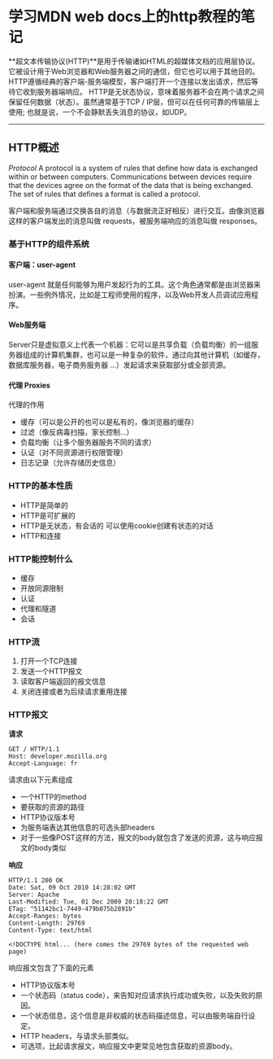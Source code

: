 # 学习MDN web docs上的http教程的笔记

**超文本传输​​协议(HTTP)**是用于传输诸如HTML的超媒体文档的应用层协议。它被设计用于Web浏览器和Web服务器之间的通信，但它也可以用于其他目的。 HTTP遵循经典的客户端-服务端模型，客户端打开一个连接以发出请求，然后等待它收到服务器端响应。 HTTP是无状态协议，意味着服务器不会在两个请求之间保留任何数据（状态）。虽然通常基于TCP / IP层，但可以在任何可靠的传输层上使用; 也就是说，一个不会静默丢失消息的协议，如UDP。

---

## HTTP概述

*Protocol* A protocol is a system of rules that define how data is exchanged within or between computers. Communications between devices require that the devices agree on the format of the data that is being exchanged. The set of rules that defines a format is called a protocol.

客户端和服务端通过交换各自的消息（与数据流正好相反）进行交互。由像浏览器这样的客户端发出的消息叫做 requests，被服务端响应的消息叫做 responses。

### 基于HTTP的组件系统

#### 客户端：user-agent
user-agent 就是任何能够为用户发起行为的工具。这个角色通常都是由浏览器来扮演。一些例外情况，比如是工程师使用的程序，以及Web开发人员调试应用程序。

#### Web服务端
Server只是虚拟意义上代表一个机器：它可以是共享负载（负载均衡）的一组服务器组成的计算机集群，也可以是一种复杂的软件，通过向其他计算机（如缓存，数据库服务器，电子商务服务器 ...）发起请求来获取部分或全部资源。

#### 代理 Proxies
代理的作用
- 缓存（可以是公开的也可以是私有的，像浏览器的缓存）
- 过滤（像反病毒扫描，家长控制...）
- 负载均衡（让多个服务器服务不同的请求）
- 认证（对不同资源进行权限管理）
- 日志记录（允许存储历史信息）

### HTTP的基本性质
- HTTP是简单的
- HTTP是可扩展的
- HTTP是无状态，有会话的
    可以使用cookie创建有状态的对话
- HTTP和连接

### HTTP能控制什么
- 缓存
- 开放同源限制
- 认证
- 代理和隧道
- 会话

### HTTP流
1. 打开一个TCP连接
2. 发送一个HTTP报文
3. 读取客户端返回的报文信息
4. 关闭连接或者为后续请求重用连接

### HTTP报文
**请求**
```http
GET / HTTP/1.1
Host: developer.mozilla.org
Accept-Language: fr
```
请求由以下元素组成
- 一个HTTP的method
- 要获取的资源的路径
- HTTP协议版本号
- 为服务端表达其他信息的可选头部headers
- 对于一些像POST这样的方法，报文的body就包含了发送的资源，这与响应报文的body类似

**响应**
```http
HTTP/1.1 200 OK
Date: Sat, 09 Oct 2010 14:28:02 GMT
Server: Apache
Last-Modified: Tue, 01 Dec 2009 20:18:22 GMT
ETag: "51142bc1-7449-479b075b2891b"
Accept-Ranges: bytes
Content-Length: 29769
Content-Type: text/html

<!DOCTYPE html... (here comes the 29769 bytes of the requested web page)
```
响应报文包含了下面的元素
- HTTP协议版本号
- 一个状态码（status code），来告知对应请求执行成功或失败，以及失败的原因。
- 一个状态信息，这个信息是非权威的状态码描述信息，可以由服务端自行设定。
- HTTP headers，与请求头部类似。
- 可选项，比起请求报文，响应报文中更常见地包含获取的资源body。